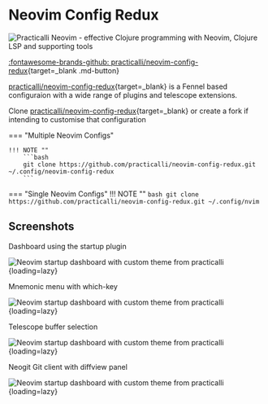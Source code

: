 # Neovim Config Redux

![Practicalli Neovim - effective Clojure programming with Neovim, Clojure LSP and supporting tools](https://raw.githubusercontent.com/practicalli/graphic-design/live/book-covers/practicalli-neovim-book-banner-fennel.svg)


[:fontawesome-brands-github: practicalli/neovim-config-redux](https://github.com/practicalli/neovim-config-redux){target=_blank .md-button}

[practicalli/neovim-config-redux](https://github.com/practicalli/neovim-config-redux){target=_blank} is a Fennel based configuraion with a wide range of plugins and telescope extensions.

Clone [practicalli/neovim-config-redux](https://github.com/practicalli/neovim-config-redux){target=_blank} or create a fork if intending to customise that configuration


=== "Multiple Neovim Configs"

    !!! NOTE ""
        ```bash
        git clone https://github.com/practicalli/neovim-config-redux.git ~/.config/neovim-config-redux
        ```


=== "Single Neovim Configs"
    !!! NOTE ""
        ```bash
        git clone https://github.com/practicalli/neovim-config-redux.git ~/.config/nvim
        ```

## Screenshots

Dashboard using the startup plugin

![Neovim startup dashboard with custom theme from practicalli](https://raw.githubusercontent.com/practicalli/graphic-design/live/editors/neovim/screenshots/neovim-startup-practicalli-config-lambda-logo.png){loading=lazy}

Mnemonic menu with which-key

![Neovim startup dashboard with custom theme from practicalli](https://github.com/practicalli/graphic-design/blob/live/editors/neovim/screenshots/neovim-clojure-development-tree-whichkey.png?raw=true){loading=lazy}

Telescope buffer selection

![Neovim startup dashboard with custom theme from practicalli](https://github.com/practicalli/graphic-design/blob/live/editors/neovim/screenshots/neovim-telescope-open-buffer.png?raw=true
){loading=lazy}

Neogit Git client with diffview panel

![Neovim startup dashboard with custom theme from practicalli](https://github.com/practicalli/graphic-design/blob/live/editors/neovim/screenshots/neovim-neogit-diffview-side-by-side.png?raw=true){loading=lazy}

